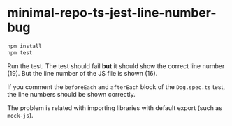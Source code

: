 # minimal-repo-ts-jest-line-number-bug

```bash
npm install
npm test
```

Run the test. The test should fail **but** it should show the correct line number (19). But the line number of the JS file is shown (16).

If you comment the `beforeEach` and `afterEach` block of the `Dog.spec.ts` test, the line numbers should be shown correctly.

The problem is related with importing libraries with default export (such as `mock-js`).